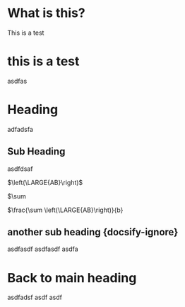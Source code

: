 # What is this?

This is a test

# this is a test

asdfas

# Heading

adfadsfa

## Sub Heading

asdfdsaf

$\left(\LARGE{AB}\right)$

$\sum

$\frac{\sum \left(\LARGE{AB}\right)}{b}

## another sub heading {docsify-ignore}

asdfasdf asdfasdf asdfa


# Back to main heading

asdfadsf
asdf
asdf
